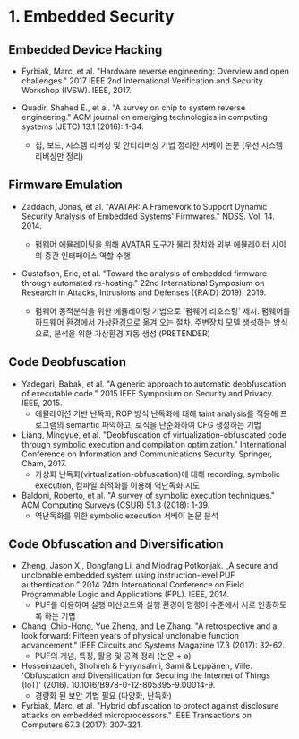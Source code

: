 # 1. Embedded Security

## Embedded Device Hacking
* Fyrbiak, Marc, et al. "Hardware reverse engineering: Overview and open challenges." 2017 IEEE 2nd International Verification and Security Workshop (IVSW). IEEE, 2017. 

* Quadir, Shahed E., et al. "A survey on chip to system reverse engineering." ACM journal on emerging technologies in computing systems (JETC) 13.1 (2016): 1-34.
  * 칩, 보드, 시스템 리버싱 및 안티리버싱 기법 정리한 서베이 논문 (우선 시스템 리버싱만 정리)

## Firmware Emulation
* Zaddach, Jonas, et al. "AVATAR: A Framework to Support Dynamic Security Analysis of Embedded Systems' Firmwares." NDSS. Vol. 14. 2014.
  * 펌웨어 에뮬레이팅을 위해 AVATAR 도구가 물리 장치와 외부 에뮬레이터 사이의 중간 인터페이스 역할 수행
  
* Gustafson, Eric, et al. "Toward the analysis of embedded firmware through automated re-hosting." 22nd International Symposium on Research in Attacks, Intrusions and Defenses ({RAID} 2019). 2019.
  * 펌웨어 동적분석을 위한 에뮬레이팅 기법으로 '펌웨어 리호스팅' 제시. 펌웨어를 하드웨어 환경에서 가상환경으로 옮겨 오는 절차. 주변장치 모델 생성하는 방식으로, 분석을 위한 가상환경 자동 생성 (PRETENDER)


## Code Deobfuscation
* Yadegari, Babak, et al. "A generic approach to automatic deobfuscation of executable code." 2015 IEEE Symposium on Security and Privacy. IEEE, 2015.
  * 에뮬레이션 기반 난독화, ROP 방식 난독화에 대해 taint analysis를 적용해 프로그램의 semantic 파악하고, 로직을 단순화하여 CFG 생성하는 기법
* Liang, Mingyue, et al. "Deobfuscation of virtualization-obfuscated code through symbolic execution and compilation optimization." International Conference on Information and Communications Security. Springer, Cham, 2017.
  * 가상화 난독화(virtualization-obfuscation)에 대해 recording, symbolic execution, 컴파일 최적화를 이용해 역난독화 시도
* Baldoni, Roberto, et al. "A survey of symbolic execution techniques." ACM Computing Surveys (CSUR) 51.3 (2018): 1-39.
  * 역난독화를 위한 symbolic execution 서베이 논문 분석
 

## Code Obfuscation and Diversification
* Zheng, Jason X., Dongfang Li, and Miodrag Potkonjak. „A secure and unclonable embedded system using instruction-level PUF authentication.” 2014 24th International Conference on Field Programmable Logic and Applications (FPL). IEEE, 2014.
  * PUF를 이용하여 실행 머신코드와 실행 환경이 명령어 수준에서 서로 인증하도록 하는 기법
* Chang, Chip-Hong, Yue Zheng, and Le Zhang. "A retrospective and a look forward: Fifteen years of physical unclonable function advancement." IEEE Circuits and Systems Magazine 17.3 (2017): 32-62.
  * PUF의 개념, 특징, 활용 및 공격 정리 (논문 + a)
* Hosseinzadeh, Shohreh & Hyrynsalmi, Sami & Leppänen, Ville. 'Obfuscation and Diversification for Securing the Internet of Things (IoT)' (2016). 10.1016/B978-0-12-805395-9.00014-9. 
  * 경량화 된 보안 기법 필요 (다양화, 난독화)  
* Fyrbiak, Marc, et al. "Hybrid obfuscation to protect against disclosure attacks on embedded microprocessors." IEEE Transactions on Computers 67.3 (2017): 307-321. 
